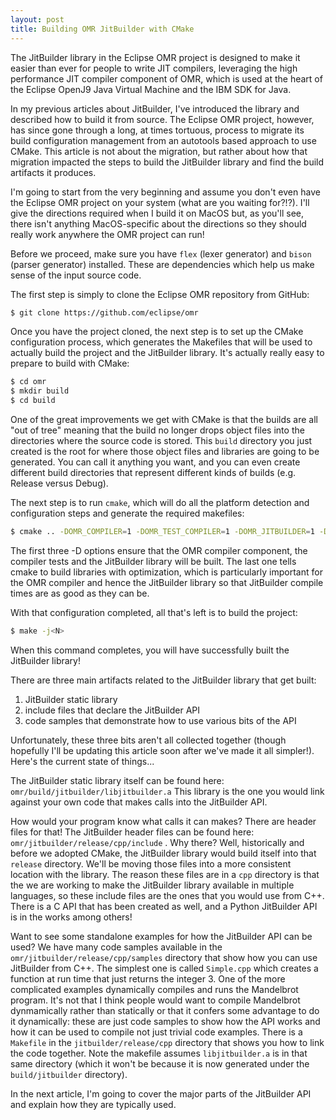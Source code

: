 ```yaml
---
layout: post
title: Building OMR JitBuilder with CMake
---
```


The JitBuilder library in the Eclipse OMR project is designed to make it easier than ever
for people to write JIT compilers, leveraging the high performance JIT compiler component
of OMR, which is used at the heart of the Eclipse OpenJ9 Java Virtual Machine and the
IBM SDK for Java.

In my previous articles about JitBuilder, I've introduced the library and described how
to build it from source.  The Eclipse OMR project, however, has since gone through a long,
at times tortuous, process to migrate its build configuration management from an autotools
based approach to use CMake.  This article is not about the migration, but rather about
how that migration impacted the steps to build the JitBuilder library and find the build
artifacts it produces.

I'm going to start from the very beginning and assume you don't even have the Eclipse OMR
project on your system (what are you waiting for?!?). I'll give the directions required
when I build it on MacOS but, as you'll see, there isn't anything MacOS-specific about the
directions so they should really work anywhere the OMR project can run!

Before we proceed, make sure you have `flex` (lexer generator) and 
`bison` (parser generator) installed. These are dependencies which help us make sense 
of the input source code.

The first step is simply to clone the Eclipse OMR repository from GitHub:

```sh
$ git clone https://github.com/eclipse/omr
```

Once you have the project cloned, the next step is to set up the CMake configuration
process, which generates the Makefiles that will be used to actually build the project
and the JitBuilder library. It's actually really easy to prepare to build with CMake:

```sh
$ cd omr
$ mkdir build
$ cd build
```

One of the great improvements we get with CMake is that the builds are all "out of tree"
meaning that the build no longer drops object files into the directories where the source
code is stored. This `build` directory you just created is the root for where those object
files and libraries are going to be generated. You can call it anything you want, and you
can even create different build directories that represent different kinds of builds (e.g.
Release versus Debug).

The next step is to run `cmake`, which will do all the platform detection and configuration
steps and generate the required makefiles:

```sh
$ cmake .. -DOMR_COMPILER=1 -DOMR_TEST_COMPILER=1 -DOMR_JITBUILDER=1 -DCMAKE_BUILD_TYPE=Release
```

The first three -D options ensure that the OMR compiler component, the compiler tests and
the JitBuilder library will be built. The last one tells cmake to build libraries with
optimization, which is particularly important for the OMR compiler and hence the JitBuilder
library so that JitBuilder compile times are as good as they can be.

With that configuration completed, all that's left is to build the project:

```sh
$ make -j<N>
```

When this command completes, you will have successfully built the JitBuilder library!

There are three main artifacts related to the JitBuilder library that get built:
1. JitBuilder static library
2. include files that declare the JitBuilder API
3. code samples that demonstrate how to use various bits of the API

Unfortunately, these three bits aren't all collected together (though hopefully I'll
be updating this article soon after we've made it all simpler!). Here's the current state
of things...

The JitBuilder static library itself can be found here: `omr/build/jitbuilder/libjitbuilder.a`
This library is the one you would link against your own code that makes calls into the
JitBuilder API.

How would your program know what calls it can makes? There are header files for that!
The JitBuilder header files can be found here: `omr/jitbuilder/release/cpp/include` .
Why there? Well, historically and before we adopted CMake, the JitBuilder library would
build itself into that `release` directory. We'll be moving those files into a more
consistent location with the library. The reason these files are in a `cpp` directory is
that the we are working to make the JitBuilder library available in multiple languages,
so these include files are the ones that you would use from C++. There is a C API that
has been created as well, and a Python JitBuilder API is in the works among others!

Want to see some standalone examples for how the JitBuilder API can be used? We have many
code samples available in the `omr/jitbuilder/release/cpp/samples` directory that show
how you can use JitBuilder from C++. The simplest one is called `Simple.cpp` which
creates a function at run time that just returns the integer 3. One of the more complicated
examples dynamically compiles and runs the Mandelbrot program. It's not that I think
people would want to compile Mandelbrot dynmamically rather than statically or that it
confers some advantage to do it dynamically: these are just code samples to show how the API
works and how it can be used to compile not just trivial code examples. There is a
`Makefile` in the `jitbuilder/release/cpp` directory that shows you how to link the code
together. Note the makefile assumes `libjitbuilder.a` is in that same directory (which it
won't be because it is now generated under the `build/jitbuilder` directory).

In  the next article, I'm going to cover the major parts of the JitBuilder API and explain
how they are typically used.
